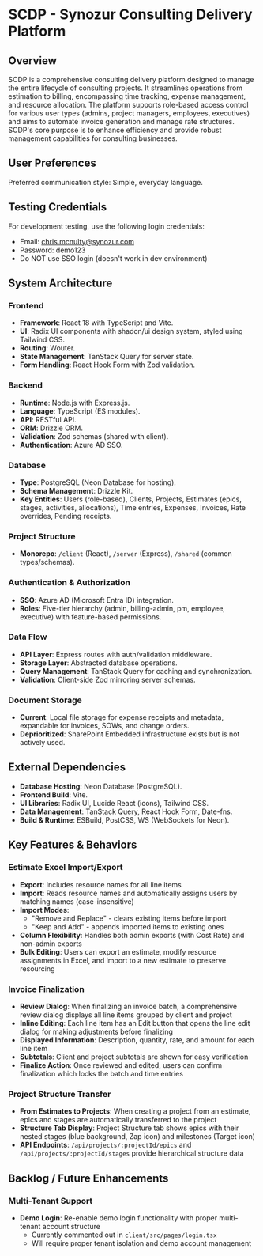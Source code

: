 # SCDP - Synozur Consulting Delivery Platform

## Overview

SCDP is a comprehensive consulting delivery platform designed to manage the entire lifecycle of consulting projects. It streamlines operations from estimation to billing, encompassing time tracking, expense management, and resource allocation. The platform supports role-based access control for various user types (admins, project managers, employees, executives) and aims to automate invoice generation and manage rate structures. SCDP's core purpose is to enhance efficiency and provide robust management capabilities for consulting businesses.

## User Preferences

Preferred communication style: Simple, everyday language.

## Testing Credentials

For development testing, use the following login credentials:
- Email: chris.mcnulty@synozur.com
- Password: demo123
- Do NOT use SSO login (doesn't work in dev environment)

## System Architecture

### Frontend
- **Framework**: React 18 with TypeScript and Vite.
- **UI**: Radix UI components with shadcn/ui design system, styled using Tailwind CSS.
- **Routing**: Wouter.
- **State Management**: TanStack Query for server state.
- **Form Handling**: React Hook Form with Zod validation.

### Backend
- **Runtime**: Node.js with Express.js.
- **Language**: TypeScript (ES modules).
- **API**: RESTful API.
- **ORM**: Drizzle ORM.
- **Validation**: Zod schemas (shared with client).
- **Authentication**: Azure AD SSO.

### Database
- **Type**: PostgreSQL (Neon Database for hosting).
- **Schema Management**: Drizzle Kit.
- **Key Entities**: Users (role-based), Clients, Projects, Estimates (epics, stages, activities, allocations), Time entries, Expenses, Invoices, Rate overrides, Pending receipts.

### Project Structure
- **Monorepo**: `/client` (React), `/server` (Express), `/shared` (common types/schemas).

### Authentication & Authorization
- **SSO**: Azure AD (Microsoft Entra ID) integration.
- **Roles**: Five-tier hierarchy (admin, billing-admin, pm, employee, executive) with feature-based permissions.

### Data Flow
- **API Layer**: Express routes with auth/validation middleware.
- **Storage Layer**: Abstracted database operations.
- **Query Management**: TanStack Query for caching and synchronization.
- **Validation**: Client-side Zod mirroring server schemas.

### Document Storage
- **Current**: Local file storage for expense receipts and metadata, expandable for invoices, SOWs, and change orders.
- **Deprioritized**: SharePoint Embedded infrastructure exists but is not actively used.

## External Dependencies

- **Database Hosting**: Neon Database (PostgreSQL).
- **Frontend Build**: Vite.
- **UI Libraries**: Radix UI, Lucide React (icons), Tailwind CSS.
- **Data Management**: TanStack Query, React Hook Form, Date-fns.
- **Build & Runtime**: ESBuild, PostCSS, WS (WebSockets for Neon).

## Key Features & Behaviors

### Estimate Excel Import/Export
- **Export**: Includes resource names for all line items
- **Import**: Reads resource names and automatically assigns users by matching names (case-insensitive)
- **Import Modes**: 
  - "Remove and Replace" - clears existing items before import
  - "Keep and Add" - appends imported items to existing ones
- **Column Flexibility**: Handles both admin exports (with Cost Rate) and non-admin exports
- **Bulk Editing**: Users can export an estimate, modify resource assignments in Excel, and import to a new estimate to preserve resourcing

### Invoice Finalization
- **Review Dialog**: When finalizing an invoice batch, a comprehensive review dialog displays all line items grouped by client and project
- **Inline Editing**: Each line item has an Edit button that opens the line edit dialog for making adjustments before finalizing
- **Displayed Information**: Description, quantity, rate, and amount for each line item
- **Subtotals**: Client and project subtotals are shown for easy verification
- **Finalize Action**: Once reviewed and edited, users can confirm finalization which locks the batch and time entries

### Project Structure Transfer
- **From Estimates to Projects**: When creating a project from an estimate, epics and stages are automatically transferred to the project
- **Structure Tab Display**: Project Structure tab shows epics with their nested stages (blue background, Zap icon) and milestones (Target icon)
- **API Endpoints**: `/api/projects/:projectId/epics` and `/api/projects/:projectId/stages` provide hierarchical structure data

## Backlog / Future Enhancements

### Multi-Tenant Support
- **Demo Login**: Re-enable demo login functionality with proper multi-tenant account structure
  - Currently commented out in `client/src/pages/login.tsx`
  - Will require proper tenant isolation and demo account management